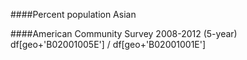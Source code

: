 
####Percent population Asian ####American Community Survey 2008-2012 (5-year)	df[geo+'B02001005E'] / df[geo+'B02001001E']